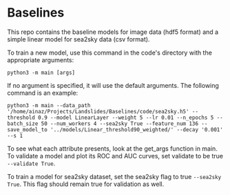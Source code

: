 # Baselines
This repo contains the baseline models for image data (hdf5 format) and a simple linear model for sea2sky data (csv format).

To train a new model, use this command in the code's directory with the appropriate arguments:

  `python3 -m main [args]`
  
If no argument is specified, it will use the default arguments. The following command is an example:

  `python3 -m main --data_path '/home/ainaz/Projects/Landslides/Baselines/code/sea2sky.h5' --threshold 0.9 --model LinearLayer --weight 5 --lr 0.01 --n_epochs 5 --batch_size 50 --num_workers 4 --sea2sky True --feature_num 136 --save_model_to '../models/Linear_threshold90_weighted/' --decay '0.001' --s 1`
  
To see what each attribute presents, look at the get_args function in main.
To validate a model and plot its ROC and AUC curves, set validate to be true `--validate True`.

To train a model for sea2sky dataset, set the sea2sky flag to true `--sea2sky True`. This flag should remain true for validation as well.
